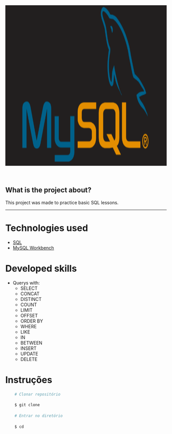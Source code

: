 <div align="center"> 
    <img width="920px" height="500px" align="center"src="./README/MySql.png">
</div>

<br>
<br>

## What is the project about?

This project was made to practice basic SQL lessons.

---

# Technologies used
- [SQL](https://www.w3schools.com/sql/)
- [MySQL Workbench](https://www.mysql.com/products/workbench/)

#

# Developed skills

- Querys with:
    - SELECT
    - CONCAT
    - DISTINCT
    - COUNT
    - LIMIT
    - OFFSET
    - ORDER BY
    - WHERE
    - LIKE
    - IN
    - BETWEEN
    - INSERT
    - UPDATE
    - DELETE
#

# Instruções

```bash
    # Clonar repositório

    $ git clone 

    # Entrar no diretório

    $ cd 

```

<br>
<br>
<br>
